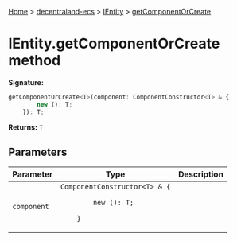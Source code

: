 [Home](./index) &gt; [decentraland-ecs](./decentraland-ecs.md) &gt; [IEntity](./decentraland-ecs.ientity.md) &gt; [getComponentOrCreate](./decentraland-ecs.ientity.getcomponentorcreate.md)

# IEntity.getComponentOrCreate method


**Signature:**
```javascript
getComponentOrCreate<T>(component: ComponentConstructor<T> & {
        new (): T;
    }): T;
```
**Returns:** `T`

## Parameters

|  Parameter | Type | Description |
|  --- | --- | --- |
|  `component` | `ComponentConstructor<T> & {`<p/>`        new (): T;`<p/>`    }` |  |

